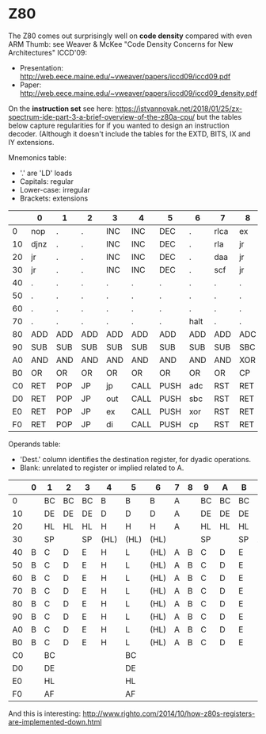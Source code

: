 
# Z80

The Z80 comes out surprisingly well on __code density__ compared with even ARM Thumb: see Weaver & McKee "Code Density Concerns for New Architectures" ICCD'09: 
* Presentation: http://web.eece.maine.edu/~vweaver/papers/iccd09/iccd09.pdf
* Paper: http://web.eece.maine.edu/~vweaver/papers/iccd09/iccd09_density.pdf

On the __instruction set__ see here: https://istvannovak.net/2018/01/25/zx-spectrum-ide-part-3-a-brief-overview-of-the-z80a-cpu/
but the tables below capture regularities for if you wanted to design an instruction decoder. (Although it doesn't include the tables for the EXTD, BITS, IX and IY extensions.

Mnemonics table:
* '.' are 'LD' loads
* Capitals: regular
* Lower-case: irregular
* Brackets: extensions

|    | 0    | 1   | 2   | 3   | 4    | 5    | 6    | 7    | 8   | 9   | A   | B      | C    | D      | E   | F    |
|----|------|-----|-----|-----|------|------|------|------|-----|-----|-----|--------|------|--------|-----|------|
| 0  | nop  | .   | .   | INC | INC  | DEC  | .    | rlca | ex  | ADD | .   | DEC    | INC  | DEC    | .   | rrca |
| 10 | djnz | .   | .   | INC | INC  | DEC  | .    | rla  | jr  | ADD | .   | DEC    | INC  | DEC    | .   | rra  |
| 20 | jr   | .   | .   | INC | INC  | DEC  | .    | daa  | jr  | ADD | .   | DEC    | INC  | DEC    | .   | cpl  |
| 30 | jr   | .   | .   | INC | INC  | DEC  | .    | scf  | jr  | ADD | .   | DEC    | INC  | DEC    | .   | ccf  |
| 40 | .    | .   | .   | .   | .    | .    | .    | .    | .   | .   | .   | .      | .    | .      | .   | .    |
| 50 | .    | .   | .   | .   | .    | .    | .    | .    | .   | .   | .   | .      | .    | .      | .   | .    |
| 60 | .    | .   | .   | .   | .    | .    | .    | .    | .   | .   | .   | .      | .    | .      | .   | .    |
| 70 | .    | .   | .   | .   | .    | .    | halt | .    | .   | .   | .   | .      | .    | .      | .   | .    |
| 80 | ADD  | ADD | ADD | ADD | ADD  | ADD  | ADD  | ADD  | ADC | ADC | ADC | ADC    | ADC  | ADC    | ADC | ADC  |
| 90 | SUB  | SUB | SUB | SUB | SUB  | SUB  | SUB  | SUB  | SBC | SBC | SBC | SBC    | SBC  | SBC    | SBC | SBC  |
| A0 | AND  | AND | AND | AND | AND  | AND  | AND  | AND  | XOR | XOR | XOR | XOR    | XOR  | XOR    | XOR | XOR  |
| B0 | OR   | OR  | OR  | OR  | OR   | OR   | OR   | OR   | CP  | CP  | CP  | CP     | CP   | CP     | CP  | CP   |
| C0 | RET  | POP | JP  | jp  | CALL | PUSH | adc  | RST  | RET | ret | JP  | (BITS) | CALL |        | adc | RST  |
| D0 | RET  | POP | JP  | out | CALL | PUSH | sbc  | RST  | RET | exx | JP  | in     | CALL | (IX)   | sbc | RST  |
| E0 | RET  | POP | JP  | ex  | CALL | PUSH | xor  | RST  | RET | jp  | JP  | ex     | CALL | (EXTD) | xor | RST  |
| F0 | RET  | POP | JP  | di  | CALL | PUSH | cp   | RST  | RET |     | JP  | ei     | CALL | (IY)   | cp  | RST  |



Operands table:
* 'Dest.' column identifies the destination register, for dyadic operations.
* Blank: unrelated to register or implied related to A.

|    | 0 | 1  | 2  | 3  | 4    | 5    | 6    | 7 | 8 | 9  | A  | B  | C | D | E    | F | Dest. |
|----|---|----|----|----|------|------|------|---|---|----|----|----|---|---|------|---|-------|
| 0  |   | BC | BC | BC | B    | B    | B    | A |   | BC | BC | BC | C | C | C    | A |       |
| 10 |   | DE | DE | DE | D    | D    | D    | A |   | DE | DE | DE | E | E | E    | A |       |
| 20 |   | HL | HL | HL | H    | H    | H    | A |   | HL | HL | HL | L | L | L    |   |       |
| 30 |   | SP |    | SP | (HL) | (HL) | (HL) |   |   | SP |    | SP | A | A | A    |   |       |
| 40 | B | C  | D  | E  | H    | L    | (HL) | A | B | C  | D  | E  | H | L | (HL) | A | B     |
| 50 | B | C  | D  | E  | H    | L    | (HL) | A | B | C  | D  | E  | H | L | (HL) | A | D     |
| 60 | B | C  | D  | E  | H    | L    | (HL) | A | B | C  | D  | E  | H | L | (HL) | A | H     |
| 70 | B | C  | D  | E  | H    | L    | (HL) | A | B | C  | D  | E  | H | L | (HL) | A | (HL)  |
| 80 | B | C  | D  | E  | H    | L    | (HL) | A | B | C  | D  | E  | H | L | (HL) | A | A     |
| 90 | B | C  | D  | E  | H    | L    | (HL) | A | B | C  | D  | E  | H | L | (HL) | A |       |
| A0 | B | C  | D  | E  | H    | L    | (HL) | A | B | C  | D  | E  | H | L | (HL) | A |       |
| B0 | B | C  | D  | E  | H    | L    | (HL) | A | B | C  | D  | E  | H | L | (HL) | A |       |
| C0 |   | BC |    |    |      | BC   |      |   |   |    |    |    |   |   |      |   |       |
| D0 |   | DE |    |    |      | DE   |      |   |   |    |    |    |   |   |      |   |       |
| E0 |   | HL |    |    |      | HL   |      |   |   |    |    |    |   |   |      |   |       |
| F0 |   | AF |    |    |      | AF   |      |   |   |    |    |    |   |   |      |   |       |

And this is interesting: http://www.righto.com/2014/10/how-z80s-registers-are-implemented-down.html


